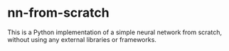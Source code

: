 # nn-from-scratch
This is a Python implementation of a simple neural network from scratch, without using any external libraries or frameworks.
